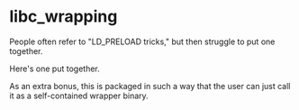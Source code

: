 # libc_wrapping

People often refer to "LD_PRELOAD tricks," but then struggle to put one together.

Here's one put together.

As an extra bonus, this is packaged in such a way that the user can just call it as a self-contained wrapper binary.
